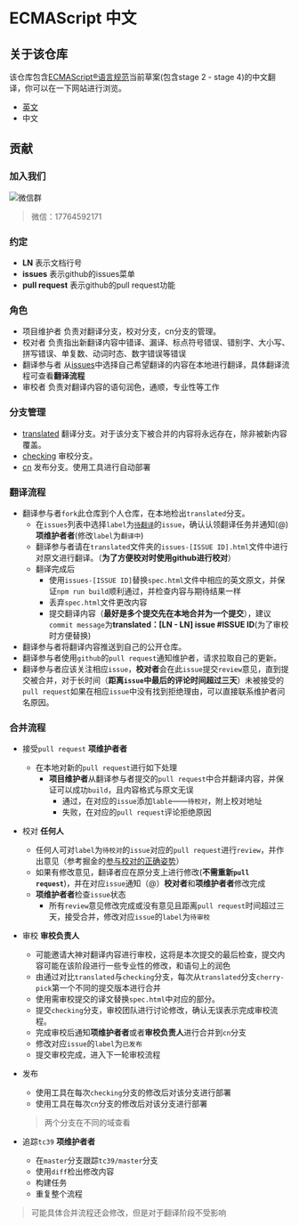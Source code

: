 
ECMAScript 中文
====

## 关于该仓库

该仓库包含[ECMAScript®语言规范](https://github.com/tc39/ecma262)当前草案(包含stage 2 - stage 4)的中文翻译，你可以在一下网站进行浏览。
- [英文](https://tc39.github.io/ecma262/)
- 中文

## 贡献

### 加入我们

![微信群](http://oh1syxf94.bkt.clouddn.com/IMG_2003.JPG)

> 微信：17764592171

### 约定
- **LN** 表示文档行号
- **issues** 表示github的issues菜单
- **pull request** 表示github的pull request功能

### 角色
- 项目维护者 负责对翻译分支，校对分支，cn分支的管理。
- 校对者 负责指出新翻译内容中错译、漏译、标点符号错误、错别字、大小写、拼写错误、单复数、动词时态、数字错误等错误
- 翻译参与者 从[issues](https://github.com/docschina/ecma262/issues)中选择自己希望翻译的内容在本地进行翻译，具体翻译流程可查看**翻译流程**
- 审校者 负责对翻译内容的语句润色，通顺，专业性等工作

### 分支管理

- [translated](https://github.com/docschina/ecma262/tree/translated) 翻译分支。对于该分支下被合并的内容将永远存在，除非被新内容覆盖。
- [checking](https://github.com/docschina/ecma262/tree/checking) 审校分支。
- [cn](https://github.com/docschina/ecma262/tree/cn) 发布分支。使用工具进行自动部署

### 翻译流程

- 翻译参与者`fork`此仓库到个人仓库，在本地检出`translated`分支。
  - 在`issues`列表中选择`label`为[`待翻译`](https://github.com/docschina/ecma262/issues?utf8=%E2%9C%93&q=is%3Aissue+is%3Aopen+label%3A%E5%BE%85%E7%BF%BB%E8%AF%91)的`issue`，确认认领翻译任务并通知(@)**项维护者者**(修改`label`为`翻译中`)
  - 翻译参与者请在`translated`文件夹的`issues-[ISSUE ID].html`文件中进行对原文进行翻译。（**为了方便校对时使用github进行校对**）
  - 翻译完成后
    - 使用`issues-[ISSUE ID]`替换`spec.html`文件中相应的英文原文，并保证`npm run build`顺利通过，并检查内容与期待结果一样
    - 丢弃`spec.html`文件更改内容
    - 提交翻译内容（**最好是多个提交先在本地合并为一个提交**），建议`commit message`为**translated：[LN - LN] issue #ISSUE ID**(为了审校时方便替换)
- 翻译参与者将翻译内容推送到自己的公开仓库。
- 翻译参与者使用`github`的`pull request`通知维护者，请求拉取自己的更新。
- 翻译参与者应该关注相应`issue`，**校对者**会在此`issue`提交`review`意见，直到提交被合并，对于长时间（**距离`issue`中最后的评论时间超过三天**）未被接受的`pull request`如果在相应`issue`中没有找到拒绝理由，可以直接联系维护者问名原因。

### 合并流程

- 接受`pull request` **项维护者者**
  - 在本地对新的`pull request`进行如下处理
    - **项目维护者**从翻译参与者提交的`pull request`中合并翻译内容，并保证可以成功`build`，且内容格式与原文无误
      - 通过，在对应的`issue`添加`lable`——`待校对`，附上校对地址
      - 失败，在对应的`pull request`评论拒绝原因

- 校对 **任何人**
  - 任何人可对`label`为`待校对`的`issue`对应的`pull request`进行`review`，并作出意见（参考掘金的[参与校对的正确姿势](https://github.com/xitu/gold-miner/wiki/%E5%8F%82%E4%B8%8E%E6%A0%A1%E5%AF%B9%E7%9A%84%E6%AD%A3%E7%A1%AE%E5%A7%BF%E5%8A%BF)）
  - 如果有修改意见，翻译者应在原分支上进行修改(**不需重新`pull request`**)，并在对应`issue`通知（@）**校对者**和**项维护者者**修改完成
  - **项维护者者**检查`issue`状态
    - 所有`review`意见修改完成或没有意见且距离`pull request`时间超过三天，接受合并，修改对应`issue`的`label`为`待审校`

- 审校 **审校负责人**
  - 可能邀请大神对翻译内容进行审校，这将是本次提交的最后检查，提交内容可能在该阶段进行一些专业性的修改，和语句上的润色
  - 由通过对比`translated`与`checking`分支，每次从`translated`分支`cherry-pick`第一个不同的提交版本进行合并
  - 使用需审校提交的译文替换`spec.html`中对应的部分。
  - 提交`checking`分支，审校团队进行讨论修改，确认无误表示完成审校流程。
  - 完成审校后通知**项维护者者**或者**审校负责人**进行合并到`cn`分支
  - 修改对应`issue`的`label`为`已发布`
  - 提交审校完成，进入下一轮审校流程

- 发布
  - 使用工具在每次`checking`分支的修改后对该分支进行部署
  - 使用工具在每次`cn`分支的修改后对该分支进行部署
  
  > 两个分支在不同的域查看

- 追踪`tc39` **项维护者者**
  - 在`master`分支跟踪`tc39/master`分支
  - 使用`diff`检出修改内容
  - 构建任务
  - 重复整个流程

> 可能具体合并流程还会修改，但是对于翻译阶段不受影响

